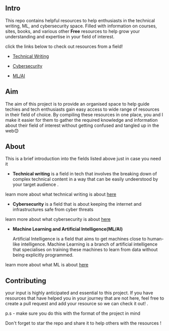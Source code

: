 ## Intro

This repo contains helpful resources to help enthusiasts in the technical writing, ML, and cybersecurity space. Filled with information on courses, sites, books, and various other **Free** resources to help grow your understanding and expertise in your field of interest.

click the links below to check out resources from a field!

* [Technical Writing](https://github.com/Iqmaa/Technical_writing_resource/blob/main/Technical_writing/general.md)
    
* [Cybersecurity](https://github.com/Iqmaa/Technical_writing_resource/blob/main/Cybersec/general.md)
    
* [ML/AI](https://github.com/Iqmaa/Technical_writing_resource/blob/main/ML%26AI/general.md)
    
## Aim

The aim of this project is to provide an organised space to help guide techies and tech enthusiasts gain easy access to wide range of resources in their field of choice. By compiling these resources in one place, you and I make it easier for them to gather the required knowledge and information about their field of interest without getting confused and tangled up in the web😊

## About

This is a brief introduction into the fields listed above just in case you need it

* **Technical writing** is a field in tech that involves the breaking down of complex technical content in a way that can be easily undeerstood by your target audience .
    

learn more about what technical writing is about [here](https://www.freecodecamp.org/news/technical-writing-for-beginners/)

* **Cybersecurity** is a field that is about keeping the internet and infrastructures safe from cyber threats
    

learn more about what cybersecurity is about [here](https://iqmacodes.hashnode.dev/an-introduction-to-cybersecurity)

* **Machine Learning and Artificial Intelligence(ML/AI)**
    
    Artificial Intelligence is a field that aims to get machines close to human-like intelligence. Machine Learning is a branch of artificial intelligence that specialises on training these machines to learn from data without being explicitly programmed.
    
learn more about what ML is about [here](https://iqmacodes.hashnode.dev/what-is-machine-learning)

## Contributing

your input is highly anticipated and essential to this project. If you have resources that have helped you in your journey that are not here, feel free to create a pull request and add your resource so we can check it out! .

p.s - make sure you do this with the format of the project in mind

Don't forget to star the repo and share it to help others with the resources !
